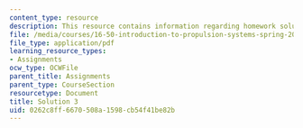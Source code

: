 ```yaml
---
content_type: resource
description: This resource contains information regarding homework solution 3.
file: /media/courses/16-50-introduction-to-propulsion-systems-spring-2012/0262c8ff6670508a1598cb54f41be82b_MIT16_50S12_sol3.pdf
file_type: application/pdf
learning_resource_types:
- Assignments
ocw_type: OCWFile
parent_title: Assignments
parent_type: CourseSection
resourcetype: Document
title: Solution 3
uid: 0262c8ff-6670-508a-1598-cb54f41be82b
---
```

